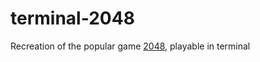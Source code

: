 # terminal-2048

Recreation of the popular game [2048](https://en.wikipedia.org/wiki/2048_(video_game)), playable in terminal